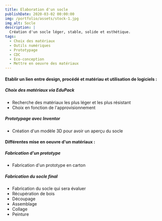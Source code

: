 ```yaml
---
title: Elaboration d'un socle
publishDate: 2020-03-02 00:00:00
img: /portfolio/assets/stock-1.jpg
img_alt: Socle
description: |
  Création d'un socle léger, stable, solide et esthétique.
tags:
  - Choix des matériaux
  - Outils numériques
  - Prototypage
  - CDC
  - Eco-conception
  - Mettre en oeuvre des matériaux
---
```


#### Etablir un lien entre design, procédé et matériau et utilisation de logiciels :

##### Choix des matériaux via EduPack

- Recherche des matériaux les plus léger et les plus résistant
- Choix en fonction de l'approvisionnement

##### Prototypage avec Inventor

- Création d'un modèle 3D pour avoir un aperçu du socle

#### Différentes mise en oeuvre  d'un matériaux :

##### Fabrication d'un prototype

- Fabrication d'un prototype en carton

##### Fabrication du socle final

- Fabrication du socle qui sera évaluer
- Récupération de bois
- Découpage 
- Assemblage
- Collage
- Peinture
